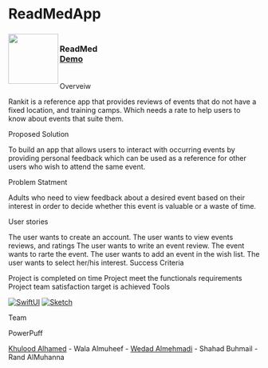 # ReadMedApp
<!-- PROJECT LOGO -->
<div>
<h3><img align="left" width="100" height="100" src="ReadMed.png"> <br/> ReadMed <br/>
<a href="https://drive.google.com/file/d/1voRDPYBD59nTCgkxK2VCdDymXtrjr1hE/view?usp=share_link">Demo</a> <br/> <br/> </h3>
</div>

Overveiw

Rankit is a reference app that provides reviews of events that do not have a fixed location, and training camps. Which needs a rate to help users to know about events that suite them.

Proposed Solution

To build an app that allows users to interact with occurring events by providing personal
feedback which can be used as a reference for other users who wish to attend the same
event.

Problem Statment

Adults who need to view feedback about a desired event based on their interest in
order to decide whether this event is valuable or a waste of time.

User stories

The user wants to create an account.
The user wants to view events reviews, and ratings
The user wants to write an event review.
The event wants to rarte the event.
The user wants to add an event in the wish list.
The user wants to select her/his interest.
Success Criteria

Project is completed on time
Project meet the functionals requirements
Project team satisfaction target is achieved
Tools

[![SwiftUI][SwiftUI-img]][SwiftUI-url] [![Sketch][Sketch-img]][Sketch-url]

Team

PowerPuff

<a href="https://www.linkedin.com/in/khulood-alhamed-73a837209/">Khulood Alhamed</a> - Wala Almuheef - <a href="https://www.linkedin.com/in/wedad-almehmadi-701476200/">Wedad Almehmadi</a> - Shahad Buhmail - Rand AlMuhanna

<!-- MARKDOWN LINKS & IMAGES -->
<!-- https://www.markdownguide.org/basic-syntax/#reference-style-links -->
[SwiftUI-img]: https://img.shields.io/badge/-SwiftUI-blue
[SwiftUI-url]: https://developer.apple.com/xcode/swiftui/
[Sketch-img]: https://img.shields.io/badge/-Sketch-yellow
[Sketch-url]: https://www.sketch.com
